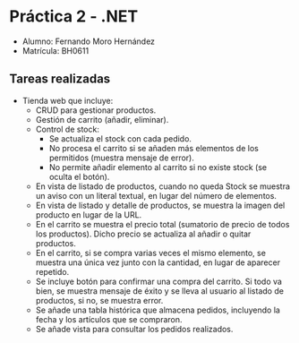 # Práctica 2 - .NET

- Alumno: Fernando Moro Hernández
- Matrícula: BH0611

## Tareas realizadas

- Tienda web que incluye:
    - CRUD para gestionar productos.
    - Gestión de carrito (añadir, eliminar).
    - Control de stock:
        - Se actualiza el stock con cada pedido.
        - No procesa el carrito si se añaden más elementos de los permitidos (muestra mensaje de error).
        - No permite añadir elemento al carrito si no existe stock (se oculta el botón).
    - En vista de listado de productos, cuando no queda Stock se muestra un aviso con un literal textual, en lugar del número de elementos.
    - En vista de listado y detalle de productos, se muestra la imagen del producto en lugar de la URL.
    - En el carrito se muestra el precio total (sumatorio de precio de todos los productos). Dicho precio se actualiza al añadir o quitar productos.
    - En el carrito, si se compra varias veces el mismo elemento, se muestra una única vez junto con la cantidad, en lugar de aparecer repetido.
    - Se incluye botón para confirmar una compra del carrito. Si todo va bien, se muestra mensaje de éxito y se lleva al usuario al listado de productos, si no, se muestra error.
    - Se añade una tabla histórica que almacena pedidos, incluyendo la fecha y los artículos que se compraron.
    - Se añade vista para consultar los pedidos realizados.

